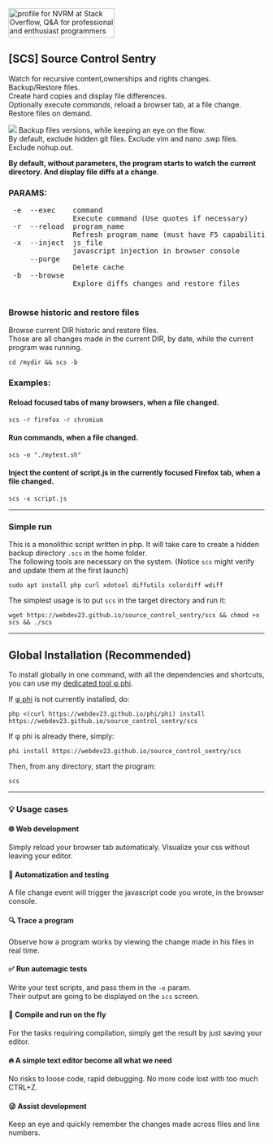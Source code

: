 <a href="https://stackoverflow.com/users/2494754/nvrm"><img src="https://stackoverflow.com/users/flair/2494754.png" width="208" height="58" alt="profile for NVRM at Stack Overflow, Q&amp;A for professional and enthusiast programmers" title="profile for NVRM at Stack Overflow, Q&amp;A for professional and enthusiast programmers"></a>

## [SCS] Source Control Sentry<br>
Watch for recursive content,ownerships and rights changes.<br>
Backup/Restore files.<br> 
Create hard copies and display file differences.<br>
Optionally execute *commands*, reload a browser tab, at a file change.<br>
Restore files on demand.<br>

<img src="https://raw.githubusercontent.com/webdev23/source_control_sentry/master/scs.png">
Backup files versions, while keeping an eye on the flow.<br>
By default, exclude hidden git files. Exclude vim and nano .swp files. Exclude nohup.out.<br>

**By default, without parameters, the program starts to watch the current directory.
And display file diffs at a change**.


### PARAMS:
<pre>
 -e  --exec    command
               Execute command (Use quotes if necessary)
 -r  --reload  program_name
               Refresh program_name (must have F5 capabilities)
 -x  --inject  js_file
               javascript injection in browser console
     --purge 
               Delete cache
 -b  --browse  
               Explore diffs changes and restore files
 </pre>

### Browse historic and restore files

Browse current DIR historic and restore files.<br>
Those are all changes made in the current DIR, by date, while the current program was running.

    cd /mydir && scs -b

### Examples:

#### Reload focused tabs of many browsers, when a file changed.
    scs -r firefox -r chromium

#### Run commands, when a file changed.
    scs -e "./mytest.sh"

#### Inject the content of script.js in the currently focused Firefox tab, when a file changed.
    scs -x script.js

---

### Simple run

This is a monolithic script written in php. It will take care to create a hidden backup directory `.scs` in the home folder.<br>
The following tools are necessary on the system. (Notice `scs` might verify and update them at the first launch)

    sudo apt install php curl xdotool diffutils colordiff wdiff

The simplest usage is to put `scs` in the target directory and run it:

    wget https://webdev23.github.io/source_control_sentry/scs && chmod +x scs && ./scs

---

## Global Installation (Recommended)

To install globally in one command, with all the dependencies and shortcuts, you can use my <a href="https://github.com/webdev23/phi">dedicated tool φ phi</a>.

If <a href="https://github.com/webdev23/phi">φ phi</a> is not currently installed, do:

    php <(curl https://webdev23.github.io/phi/phi) install https://webdev23.github.io/source_control_sentry/scs
    
If φ phi is already there, simply:

    phi install https://webdev23.github.io/source_control_sentry/scs

Then, from any directory, start the program:

    scs
    
 ---
 
### 💡 Usage cases
 
#### 🌐 Web development
 
Simply reload your browser tab automaticaly. Visualize your css without leaving your editor.
 
#### 🔧 Automatization and testing

A file change event will trigger the javascript code you wrote, in the browser console. 

#### 🔍 Trace a program

Observe how a program works by viewing the change made in his files in real time.

#### ✅ Run automagic tests

Write your test scripts, and pass them in the `-e` param.<br>
Their output are going to be displayed on the `scs` screen.

#### 🚗 Compile and run on the fly

For the tasks requiring compilation, simply get the result by just saving your editor.

#### 🔥 A simple text editor become all what we need

No risks to loose code, rapid debugging. No more code lost with too much CTRL+Z.

#### 😜 Assist development

Keep an eye and quickly remember the changes made across files and line numbers.
